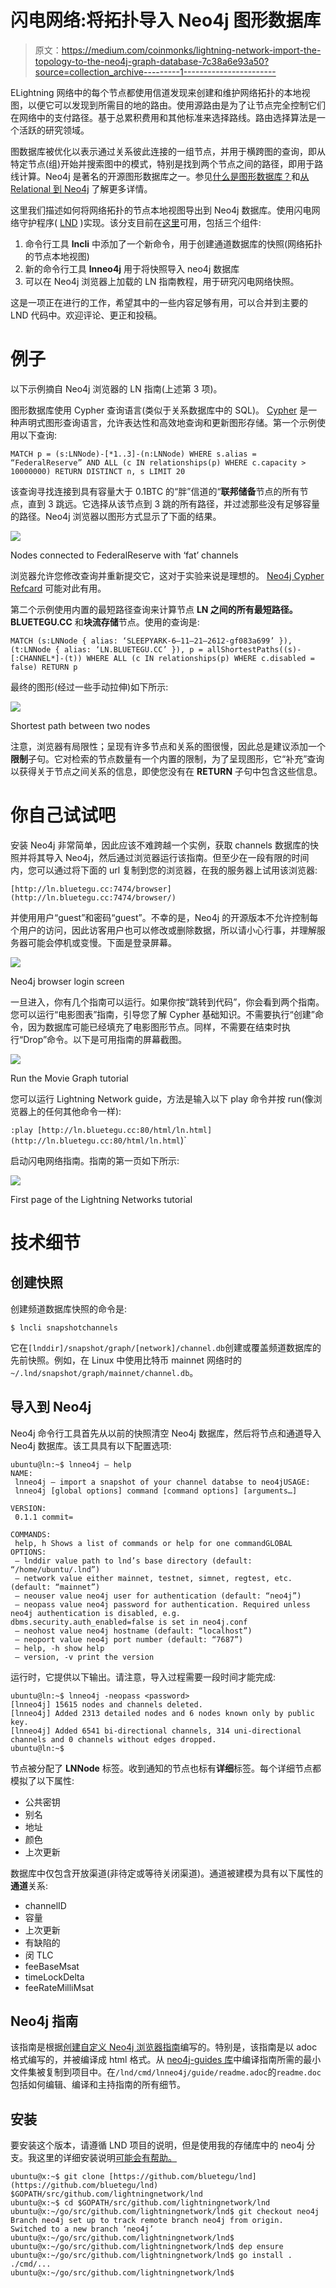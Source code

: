 # 闪电网络:将拓扑导入 Neo4j 图形数据库

> 原文：<https://medium.com/coinmonks/lightning-network-import-the-topology-to-the-neo4j-graph-database-7c38a6e93a50?source=collection_archive---------1----------------------->

ELightning 网络中的每个节点都使用信道发现来创建和维护网络拓扑的本地视图，以便它可以发现到所需目的地的路由。使用源路由是为了让节点完全控制它们在网络中的支付路径。基于总累积费用和其他标准来选择路线。路由选择算法是一个活跃的研究领域。

图数据库被优化以表示通过关系彼此连接的一组节点，并用于横跨图的查询，即从特定节点(组)开始并搜索图中的模式，特别是找到两个节点之间的路径，即用于路线计算。Neo4j 是著名的开源图形数据库之一。参见[什么是图形数据库？](https://neo4j.com/developer/graph-database)和[从 Relational 到 Neo4j](https://neo4j.com/developer/graph-db-vs-rdbms) 了解更多详情。

这里我们描述如何将网络拓扑的节点本地视图导出到 Neo4j 数据库。使用闪电网络守护程序( [LND](https://github.com/lightningnetwork/lnd) )实现。该分支目前在[这里](https://github.com/bluetegu/lnd/tree/neo4j)可用，包括三个组件:

1.  命令行工具 **lncli** 中添加了一个新命令，用于创建通道数据库的快照(网络拓扑的节点本地视图)
2.  新的命令行工具 **lnneo4j** 用于将快照导入 neo4j 数据库
3.  可以在 Neo4j 浏览器上加载的 LN 指南教程，用于研究闪电网络快照。

这是一项正在进行的工作，希望其中的一些内容足够有用，可以合并到主要的 LND 代码中。欢迎评论、更正和投稿。

# 例子

以下示例摘自 Neo4j 浏览器的 LN 指南(上述第 3 项)。

图形数据库使用 Cypher 查询语言(类似于关系数据库中的 SQL)。 [Cypher](https://neo4j.com/docs/developer-manual/current/cypher/) 是一种声明式图形查询语言，允许表达性和高效地查询和更新图形存储。第一个示例使用以下查询:

`MATCH p = (s:LNNode)-[*1..3]-(n:LNNode) WHERE s.alias = “FederalReserve” AND ALL (c IN relationships(p) WHERE c.capacity > 10000000) RETURN DISTINCT n, s LIMIT 20`

该查询寻找连接到具有容量大于 0.1BTC 的“胖”信道的“**联邦储备**节点的所有节点，直到 3 跳远。它选择从该节点到 3 跳的所有路径，并过滤那些没有足够容量的路径。Neo4j 浏览器以图形方式显示了下面的结果。

![](img/5c485e9097b02b36f86137e0a03138fa.png)

Nodes connected to FederalReserve with ‘fat’ channels

浏览器允许您修改查询并重新提交它，这对于实验来说是理想的。 [Neo4j Cypher Refcard](https://neo4j.com/docs/cypher-refcard/current/) 可能对此有用。

第二个示例使用内置的最短路径查询来计算节点 **LN 之间的所有最短路径。BLUETEGU.CC** 和**块流存储**节点。使用的查询是:

`MATCH (s:LNNode { alias: ‘SLEEPYARK-6–11–21–2612-gf083a699’ }),(t:LNNode { alias: ‘LN.BLUETEGU.CC’ }), p = allShortestPaths((s)-[:CHANNEL*]-(t))
WHERE ALL (c IN relationships(p) WHERE c.disabled = false)
RETURN p`

最终的图形(经过一些手动拉伸)如下所示:

![](img/8e6ecc5d34480c41dd1d94cf7c828ec1.png)

Shortest path between two nodes

注意，浏览器有局限性；呈现有许多节点和关系的图很慢，因此总是建议添加一个**限制**子句。它对检索的节点数量有一个内置的限制，为了呈现图形，它“补充”查询以获得关于节点之间关系的信息，即使您没有在 **RETURN** 子句中包含这些信息。

# 你自己试试吧

安装 Neo4j 非常简单，因此应该不难跨越一个实例，获取 channels 数据库的快照并将其导入 Neo4j，然后通过浏览器运行该指南。但至少在一段有限的时间内，您可以通过将下面的 url 复制到您的浏览器，在我的服务器上试用该浏览器:

```
[http://ln.bluetegu.cc:7474/browser](http://ln.bluetegu.cc:7474/browser/)
```

并使用用户“guest”和密码“guest”。不幸的是，Neo4j 的开源版本不允许控制每个用户的访问，因此访客用户也可以修改或删除数据，所以请小心行事，并理解服务器可能会停机或变慢。下面是登录屏幕。

![](img/f340d0b16d43f6a3aecd2b29d813d991.png)

Neo4j browser login screen

一旦进入，你有几个指南可以运行。如果你按“跳转到代码”，你会看到两个指南。您可以运行“电影图表”指南，引导您了解 Cypher 基础知识。不需要执行“创建”命令，因为数据库可能已经填充了电影图形节点。同样，不需要在结束时执行“Drop”命令。以下是可用指南的屏幕截图。

![](img/1bbb0fa07357d3d74b92af9519b5ac02.png)

Run the Movie Graph tutorial

您可以运行 Lightning Network guide，方法是输入以下 play 命令并按 run(像浏览器上的任何其他命令一样):

`:play [http://ln.bluetegu.cc:80/html/ln.html](http://ln.bluetegu.cc:80/html/ln.html`)`

启动闪电网络指南。指南的第一页如下所示:

![](img/2de62fb694f369207b168c35f2652ff8.png)

First page of the Lightning Networks tutorial

# 技术细节

## 创建快照

创建频道数据库快照的命令是:

`$ lncli snapshotchannels`

它在`[lnddir]/snapshot/graph/[network]/channel.db`创建或覆盖频道数据库的先前快照。例如，在 Linux 中使用比特币 mainnet 网络时的`~/.lnd/snapshot/graph/mainnet/channel.db`。

## 导入到 Neo4j

Neo4j 命令行工具首先从以前的快照清空 Neo4j 数据库，然后将节点和通道导入 Neo4j 数据库。该工具具有以下配置选项:

```
ubuntu@ln:~$ lnneo4j — help
NAME:
 lnneo4j — import a snapshot of your channel databse to neo4jUSAGE:
 lnneo4j [global options] command [command options] [arguments…]

VERSION:
 0.1.1 commit=

COMMANDS:
 help, h Shows a list of commands or help for one commandGLOBAL OPTIONS:
 — lnddir value path to lnd’s base directory (default: “/home/ubuntu/.lnd”)
 — network value either mainnet, testnet, simnet, regtest, etc. (default: “mainnet”)
 — neouser value neo4j user for authentication (default: “neo4j”)
 — neopass value neo4j password for authentication. Required unless neo4j authentication is disabled, e.g. dbms.security.auth_enabled=false is set in neo4j.conf
 — neohost value neo4j hostname (default: “localhost”)
 — neoport value neo4j port number (default: “7687”)
 — help, -h show help
 — version, -v print the version
```

运行时，它提供以下输出。请注意，导入过程需要一段时间才能完成:

```
ubuntu@ln:~$ lnneo4j -neopass <password>
[lnneo4j] 15615 nodes and channels deleted.
[lnneo4j] Added 2313 detailed nodes and 6 nodes known only by public key.
[lnneo4j] Added 6541 bi-directional channels, 314 uni-directional channels and 0 channels without edges dropped.
ubuntu@ln:~$
```

节点被分配了 **LNNode** 标签。收到通知的节点也标有**详细**标签。每个详细节点都模拟了以下属性:

*   公共密钥
*   别名
*   地址
*   颜色
*   上次更新

数据库中仅包含开放渠道(非待定或等待关闭渠道)。通道被建模为具有以下属性的**通道**关系:

*   channelID
*   容量
*   上次更新
*   有缺陷的
*   闵 TLC
*   feeBaseMsat
*   timeLockDelta
*   feeRateMilliMsat

## Neo4j 指南

该指南是根据[创建自定义 Neo4j 浏览器指南](https://neo4j.com/developer/guide-create-neo4j-browser-guide)编写的。特别是，该指南是以 adoc 格式编写的，并被编译成 html 格式。从 [neo4j-guides 库](https://github.com/neo4j-contrib/neo4j-guides)中编译指南所需的最小文件集被复制到项目中。在`/lnd/cmd/lnneo4j/guide/readme.adoc`的`readme.doc`包括如何编辑、编译和主持指南的所有细节。

## 安装

要安装这个版本，请遵循 LND 项目的说明，但是使用我的存储库中的 neo4j 分支。我这里的详细安装说明[可能会有帮助。](https://steemit.com/lightning/@bluetegu/lightning-network-get-your-sticker-a-detailed-howto)

```
ubuntu@x:~$ git clone [https://github.com/bluetegu/lnd](https://github.com/bluetegu/lnd) $GOPATH/src/github.com/lightningnetwork/lnd
ubuntu@x:~$ cd $GOPATH/src/github.com/lightningnetwork/lnd
ubuntu@x:~/go/src/github.com/lightningnetwork/lnd$ git checkout neo4j
Branch neo4j set up to track remote branch neo4j from origin.
Switched to a new branch ‘neo4j’
ubuntu@x:~/go/src/github.com/lightningnetwork/lnd$ 
ubuntu@x:~/go/src/github.com/lightningnetwork/lnd$ dep ensure
ubuntu@x:~/go/src/github.com/lightningnetwork/lnd$ go install . ./cmd/...
ubuntu@x:~/go/src/github.com/lightningnetwork/lnd$
```